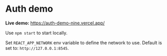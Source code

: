 
# Auth demo

**Live demo:**
https://auth-demo-nine.vercel.app/

Use `npm start` to start locally.

Set `REACT_APP_NETWORK` env variable to define the network to use. Default is set to: `http://127.0.0.1:8545`.

